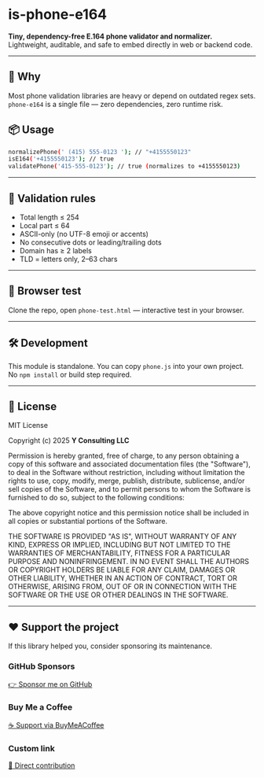 # is-phone-e164

**Tiny, dependency-free E.164 phone validator and normalizer.**  
Lightweight, auditable, and safe to embed directly in web or backend code.

---

## 🚀 Why
Most phone validation libraries are heavy or depend on outdated regex sets.  
`phone-e164` is a single file — zero dependencies, zero runtime risk.


## 📦 Usage
```bash
normalizePhone(' (415) 555-0123 '); // "+4155550123"
isE164('+4155550123'); // true
validatePhone('415-555-0123'); // true (normalizes to +4155550123)
```

---

## 🧩 Validation rules
- Total length ≤ 254  
- Local part ≤ 64  
- ASCII-only (no UTF-8 emoji or accents)  
- No consecutive dots or leading/trailing dots  
- Domain has ≥ 2 labels  
- TLD = letters only, 2–63 chars  

---

## 🧪 Browser test
Clone the repo, open `phone-test.html` — interactive test in your browser.

---

## 🛠 Development
This module is standalone. You can copy `phone.js` into your own project.  
No `npm install` or build step required.

---

## 🪪 License
MIT License  

Copyright (c) 2025 **Y Consulting LLC**

Permission is hereby granted, free of charge, to any person obtaining a copy
of this software and associated documentation files (the "Software"), to deal
in the Software without restriction, including without limitation the rights
to use, copy, modify, merge, publish, distribute, sublicense, and/or sell
copies of the Software, and to permit persons to whom the Software is
furnished to do so, subject to the following conditions:

The above copyright notice and this permission notice shall be included in
all copies or substantial portions of the Software.

THE SOFTWARE IS PROVIDED "AS IS", WITHOUT WARRANTY OF ANY KIND, EXPRESS OR
IMPLIED, INCLUDING BUT NOT LIMITED TO THE WARRANTIES OF MERCHANTABILITY,
FITNESS FOR A PARTICULAR PURPOSE AND NONINFRINGEMENT. IN NO EVENT SHALL THE
AUTHORS OR COPYRIGHT HOLDERS BE LIABLE FOR ANY CLAIM, DAMAGES OR OTHER
LIABILITY, WHETHER IN AN ACTION OF CONTRACT, TORT OR OTHERWISE, ARISING FROM,
OUT OF OR IN CONNECTION WITH THE SOFTWARE OR THE USE OR OTHER DEALINGS IN
THE SOFTWARE.

---

## ❤️ Support the project

If this library helped you, consider sponsoring its maintenance.

### GitHub Sponsors
[👉 Sponsor me on GitHub](https://github.com/sponsors/yvancg)

### Buy Me a Coffee
[☕ Support via BuyMeACoffee](https://buymeacoffee.com/yconsulting)

### Custom link
[💸 Direct contribution](https://wise.com/pay/me/yvanc7)
